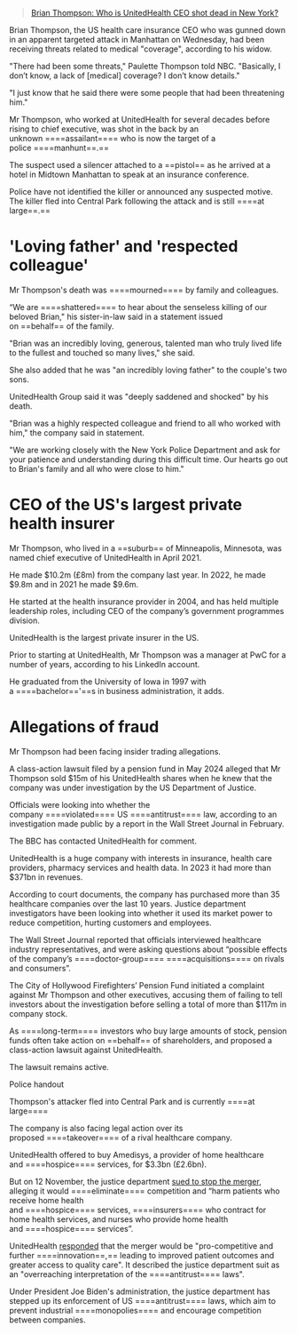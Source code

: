 > [Brian Thompson: Who is UnitedHealth CEO shot dead in New York?](https://www.bbc.com/news/articles/cvgpl2qn7l5o)

Brian Thompson, the US health care insurance CEO who was gunned down in an apparent targeted attack in Manhattan on Wednesday, had been receiving threats related to medical "coverage", according to his widow.

"There had been some threats," Paulette Thompson told NBC. "Basically, I don’t know, a lack of [medical] coverage? I don’t know details."

"I just know that he said there were some people that had been threatening him."

Mr Thompson, who worked at UnitedHealth for several decades before rising to chief executive, was shot in the back by an unknown ====assailant==== who is now the target of a police ====manhunt==.==

The suspect used a silencer attached to a ==pistol== as he arrived at a hotel in Midtown Manhattan to speak at an insurance conference.

Police have not identified the killer or announced any suspected motive. The killer fled into Central Park following the attack and is still ====at large==.==

# 'Loving father' and 'respected colleague'

Mr Thompson's death was ====mourned==== by family and colleagues.

“We are ====shattered==== to hear about the senseless killing of our beloved Brian," his sister-in-law said in a statement issued on ==behalf== of the family.

"Brian was an incredibly loving, generous, talented man who truly lived life to the fullest and touched so many lives," she said.

She also added that he was "an incredibly loving father" to the couple's two sons.

UnitedHealth Group said it was "deeply saddened and shocked" by his death.

"Brian was a highly respected colleague and friend to all who worked with him," the company said in statement.

"We are working closely with the New York Police Department and ask for your patience and understanding during this difficult time. Our hearts go out to Brian's family and all who were close to him."

# CEO of the US's largest private health insurer

Mr Thompson, who lived in a ==suburb== of Minneapolis, Minnesota, was named chief executive of UnitedHealth in April 2021.

He made $10.2m (£8m) from the company last year. In 2022, he made $9.8m and in 2021 he made $9.6m.

He started at the health insurance provider in 2004, and has held multiple leadership roles, including CEO of the company’s government programmes division.

UnitedHealth is the largest private insurer in the US.

Prior to starting at UnitedHealth, Mr Thompson was a manager at PwC for a number of years, according to his LinkedIn account.

He graduated from the University of Iowa in 1997 with a ====bachelor=='==s in business administration, it adds.

# Allegations of fraud

Mr Thompson had been facing insider trading allegations.

A class-action lawsuit filed by a pension fund in May 2024 alleged that Mr Thompson sold $15m of his UnitedHealth shares when he knew that the company was under investigation by the US Department of Justice.

Officials were looking into whether the company ====violated==== US ====antitrust==== law, according to an investigation made public by a report in the Wall Street Journal in February.

The BBC has contacted UnitedHealth for comment.

UnitedHealth is a huge company with interests in insurance, health care providers, pharmacy services and health data. In 2023 it had more than $371bn in revenues.

According to court documents, the company has purchased more than 35 healthcare companies over the last 10 years. Justice department investigators have been looking into whether it used its market power to reduce competition, hurting customers and employees.

The Wall Street Journal reported that officials interviewed healthcare industry representatives, and were asking questions about “possible effects of the company’s ====doctor-group==== ====acquisitions==== on rivals and consumers”.

The City of Hollywood Firefighters’ Pension Fund initiated a complaint against Mr Thompson and other executives, accusing them of failing to tell investors about the investigation before selling a total of more than $117m in company stock.

As ====long-term==== investors who buy large amounts of stock, pension funds often take action on ==behalf== of shareholders, and proposed a class-action lawsuit against UnitedHealth.

The lawsuit remains active.

Police handout

Thompson's attacker fled into Central Park and is currently ====at large====

The company is also facing legal action over its proposed ====takeover==== of a rival healthcare company.

UnitedHealth offered to buy Amedisys, a provider of home healthcare and ====hospice==== services, for $3.3bn (£2.6bn).

But on 12 November, the justice department [sued to stop the merger](https://www.justice.gov/opa/pr/justice-department-sues-block-unitedhealth-groups-acquisition-home-health-and-hospice), alleging it would ====eliminate==== competition and “harm patients who receive home health and ====hospice==== services, ====insurers==== who contract for home health services, and nurses who provide home health and ====hospice==== services”.

UnitedHealth [responded](https://www.unitedhealthgroup.com/newsroom/2024/2024-11-optum-responds-to-department-of-justice-lawsuit.html) that the merger would be "pro-competitive and further ====innovation==,== leading to improved patient outcomes and greater access to quality care". It described the justice department suit as an "overreaching interpretation of the ====antitrust==== laws".

Under President Joe Biden's administration, the justice department has stepped up its enforcement of US ====antitrust==== laws, which aim to prevent industrial ====monopolies==== and encourage competition between companies.

